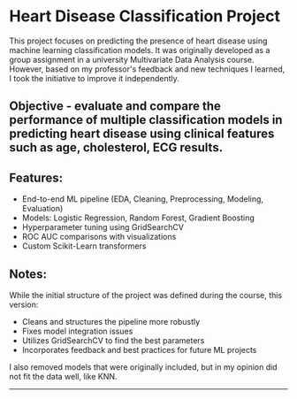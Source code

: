 # Heart Disease Classification Project

This project focuses on predicting the presence of heart disease using machine learning classification models. It was originally developed as a group assignment in a university Multivariate Data Analysis course. However, based on my professor's feedback and new techniques I learned, I took the initiative to improve it independently.

## Objective - evaluate and compare the performance of multiple classification models in predicting heart disease using clinical features such as age, cholesterol, ECG results.

## Features:
- End-to-end ML pipeline (EDA, Cleaning, Preprocessing, Modeling, Evaluation)
- Models: Logistic Regression, Random Forest, Gradient Boosting
- Hyperparameter tuning using GridSearchCV
- ROC AUC comparisons with visualizations
- Custom Scikit-Learn transformers

## Notes:
While the initial structure of the project was defined during the course, this version:
- Cleans and structures the pipeline more robustly
- Fixes model integration issues
- Utilizes GridSearchCV to find the best parameters
- Incorporates feedback and best practices for future ML projects

I also removed models that were originally included, but in my opinion did not fit the data well, like KNN.

---
